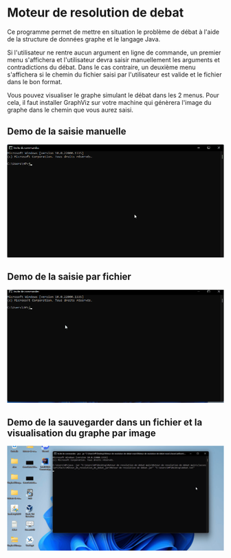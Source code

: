 # Moteur de resolution de debat
 
Ce programme permet de mettre en situation le problème de débat à l'aide de la structure de données graphe et le langage Java. 

Si l'utilisateur ne rentre aucun argument en ligne de commande, un premier menu s'affichera et l'utilisateur devra saisir manuellement les arguments et contradictions du débat. 
Dans le cas contraire, un deuxième menu s'affichera si le chemin du fichier saisi par l'utilisateur est valide et le fichier dans le bon format. 

Vous pouvez visualiser le graphe simulant le débat dans les 2 menus. Pour cela, il faut installer GraphViz sur votre machine qui génèrera l'image du graphe dans le chemin que vous aurez saisi.  

## Demo de la saisie manuelle

![Demo de la saisie manuelle](Demos/demoSaisieManuelle.gif)

## Demo de la saisie par fichier 
![Demo de la saisie par fichier](Demos/demoSaisieFichier.gif)

## Demo de la sauvegarder dans un fichier et la visualisation du graphe par image
![](Demos/demoImageEtFichierSauvegarde.gif)
